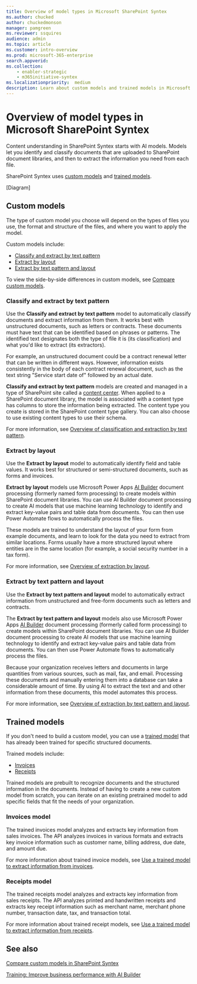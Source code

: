 ```yaml
---
title: Overview of model types in Microsoft SharePoint Syntex
ms.author: chucked
author: chuckedmonson
manager: pamgreen
ms.reviewer: ssquires
audience: admin
ms.topic: article
ms.customer: intro-overview
ms.prod: microsoft-365-enterprise
search.appverid: 
ms.collection: 
    - enabler-strategic
    - m365initiative-syntex
ms.localizationpriority:  medium
description: Learn about custom models and trained models in Microsoft SharePoint Syntex.
---
```


# Overview of model types in Microsoft SharePoint Syntex

Content understanding in SharePoint Syntex starts with AI models. Models let you identify and classify documents that are uploaded to SharePoint document libraries, and then to extract the information you need from each file.

SharePoint Syntex uses [custom models](#custom-models) and [trained models](#trained-models). 

[Diagram]

## Custom models

The type of custom model you choose will depend on the types of files you use, the format and structure of the files, and where you want to apply the model.

Custom models include:

- [Classify and extract by text pattern](#classify-and-extract-by-text-pattern)
- [Extract by layout](#extract-by-layout)
- [Extract by text pattern and layout](#extract-by-text-pattern-and-layout)

To view the side-by-side differences in custom models, see [Compare custom models](./difference-between-document-understanding-and-form-processing-model.md).

### Classify and extract by text pattern

Use the **Classify and extract by text pattern** model to automatically classify documents and extract information from them. It works best with unstructured documents, such as letters or contracts. These documents must have text that can be identified based on phrases or patterns. The identified text designates both the type of file it is (its classification) and what you'd like to extract (its extractors).

For example, an unstructured document could be a contract renewal letter that can be written in different ways. However, information exists consistently in the body of each contract renewal document, such as the text string "Service start date of" followed by an actual date.

**Classify and extract by text pattern** models are created and managed in a type of SharePoint site called a [content center](create-a-content-center.md). When applied to a SharePoint document library, the model is associated with a content type has columns to store the information being extracted. The content type you create is stored in the SharePoint content type gallery. You can also choose to use existing content types to use their schema.

For more information, see [Overview of classification and extraction by text pattern](document-understanding-overview.md).

### Extract by layout

Use the **Extract by layout** model to automatically identify field and table values. It works best for structured or semi-structured documents, such as forms and invoices.

**Extract by layout** models use Microsoft Power Apps [AI Builder](/ai-builder/form-processing-model-overview) document processing (formerly named form processing) to create models within SharePoint document libraries. You can use AI Builder document processing to create AI models that use machine learning technology to identify and extract key-value pairs and table data from documents. You can then use Power Automate flows to automatically process the files.

These models are trained to understand the layout of your form from example documents, and learn to look for the data you need to extract from similar locations. Forms usually have a more structured layout where entities are in the same location (for example, a social security number in a tax form).

For more information, see [Overview of extraction by layout](form-processing-overview.md).

### Extract by text pattern and layout

Use the **Extract by text pattern and layout** model to automatically extract information from unstructured and free-form documents such as letters and contracts.

The **Extract by text pattern and layout** models also use Microsoft Power Apps [AI Builder](/ai-builder/form-processing-model-overview) document processing (formerly called form processing) to create models within SharePoint document libraries. You can use AI Builder document processing to create AI models that use machine learning technology to identify and extract key-value pairs and table data from documents. You can then use Power Automate flows to automatically process the files.

Because your organization receives letters and documents in large quantities from various sources, such as mail, fax, and email. Processing these documents and manually entering them into a database can take a considerable amount of time. By using AI to extract the text and and other information from these documents, this model automates this process.

For more information, see [Overview of extraction by text pattern and layout](extract-by-text-pattern-and-layout-overview.md).

## Trained models

If you don't need to build a custom model, you can use a [trained model](prebuilt-overview.md) that has already been trained for specific structured documents.

Trained models include:

- [Invoices](#invoices-model)
- [Receipts](#receipts-model)

Trained models are prebuilt to recognize documents and the structured information in the documents. Instead of having to create a new custom model from scratch, you can iterate on an existing pretrained model to add specific fields that fit the needs of your organization.

### Invoices model

The trained invoices model analyzes and extracts key information from sales invoices. The API analyzes invoices in various formats and extracts key invoice information such as customer name, billing address, due date, and amount due.

For more information about trained invoice models, see [Use a trained model to extract information from invoices](prebuilt-model-invoice.md).

### Receipts model

The trained receipts model analyzes and extracts key information from sales receipts. The API analyzes printed and handwritten receipts and extracts key receipt information such as merchant name, merchant phone number, transaction date, tax, and transaction total.

For more information about trained receipt models, see [Use a trained model to extract information from receipts](prebuilt-model-receipt.md).

## See also

[Compare custom models in SharePoint Syntex](./difference-between-document-understanding-and-form-processing-model.md)

[Training: Improve business performance with AI Builder](/learn/paths/improve-business-performance-ai-builder/?source=learn)
